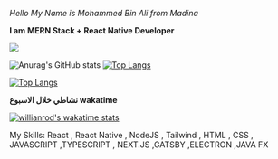 _Hello My Name is Mohammed Bin Ali from Madina_

**I am MERN Stack + React Native Developer**

![](https://komarev.com/ghpvc/?username=MohammedAliBinTaleb&color=blue)

![Anurag's GitHub stats](https://github-readme-stats.vercel.app/api?username=MohammedAliBinTaleb&count_private=true&bg_color=90DEG,167286,00FBFD&title_color=fff&text_color=ddd)
[![Top Langs](https://github-readme-stats.vercel.app/api/top-langs/?username=MohammedAliBinTaleb&layout=compact)](https://github.com/MohammedAliBinTaleb/github-readme-stats)

[![Top Langs](https://github-readme-stats.vercel.app/api/top-langs/?username=MohammedAliBinTaleb)](https://github.com/MohammedAliBinTaleb/github-readme-stats)

**نشاطي خلال الاسبوع wakatime**

[![willianrod's wakatime stats](https://github-readme-stats.vercel.app/api/wakatime?username=MohammedAliBinTaleb)](https://github.com/anuraghazra/github-readme-stats)

My Skills:
React , React Native , NodeJS , Tailwind , HTML , CSS , JAVASCRIPT ,TYPESCRIPT , NEXT.JS ,GATSBY ,ELECTRON ,JAVA FX
